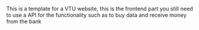 This is a template for a VTU website, this is the frontend part you still need to use a API for the functionality such as to buy data and receive money from the bank

